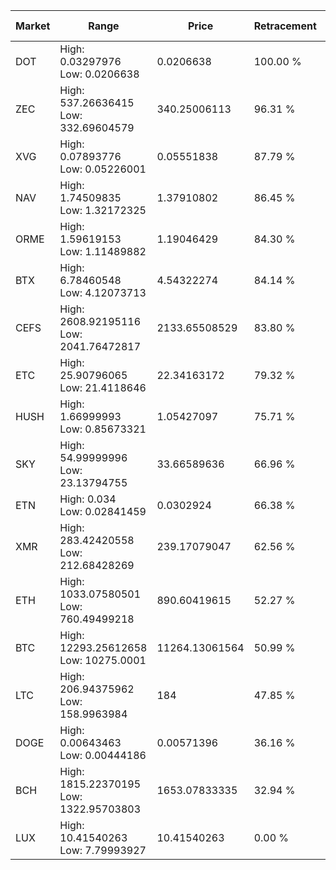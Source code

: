 | Market | Range | Price| Retracement | Doubles to 50% |
| --- | --- | --- | --- | --- |
| DOT | High: 0.03297976<br />Low: 0.0206638 | 0.0206638 | 100.00 % | 1.30 |
| ZEC | High: 537.26636415<br />Low: 332.69604579 | 340.25006113 | 96.31 % | 1.28 |
| XVG | High: 0.07893776<br />Low: 0.05226001 | 0.05551838 | 87.79 % | 1.18 |
| NAV | High: 1.74509835<br />Low: 1.32172325 | 1.37910802 | 86.45 % | 1.11 |
| ORME | High: 1.59619153<br />Low: 1.11489882 | 1.19046429 | 84.30 % | 1.14 |
| BTX | High: 6.78460548<br />Low: 4.12073713 | 4.54322274 | 84.14 % | 1.20 |
| CEFS | High: 2608.92195116<br />Low: 2041.76472817 | 2133.65508529 | 83.80 % | 1.09 |
| ETC | High: 25.90796065<br />Low: 21.4118646 | 22.34163172 | 79.32 % | 1.06 |
| HUSH | High: 1.66999993<br />Low: 0.85673321 | 1.05427097 | 75.71 % | 1.20 |
| SKY | High: 54.99999996<br />Low: 23.13794755 | 33.66589636 | 66.96 % | 1.16 |
| ETN | High: 0.034<br />Low: 0.02841459 | 0.0302924 | 66.38 % | 1.03 |
| XMR | High: 283.42420558<br />Low: 212.68428269 | 239.17079047 | 62.56 % | 1.04 |
| ETH | High: 1033.07580501<br />Low: 760.49499218 | 890.60419615 | 52.27 % | 1.01 |
| BTC | High: 12293.25612658<br />Low: 10275.0001 | 11264.13061564 | 50.99 % | 1.00 |
| LTC | High: 206.94375962<br />Low: 158.9963984 | 184 | 47.85 % | 0.00 |
| DOGE | High: 0.00643463<br />Low: 0.00444186 | 0.00571396 | 36.16 % | 0.00 |
| BCH | High: 1815.22370195<br />Low: 1322.95703803 | 1653.07833335 | 32.94 % | 0.00 |
| LUX | High: 10.41540263<br />Low: 7.79993927 | 10.41540263 | 0.00 % | 0.00 |
